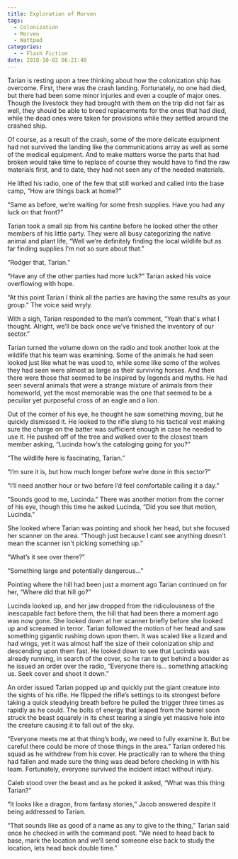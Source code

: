 ```yaml
---
title: Exploration of Morven
tags:
  - Colonization
  - Morven
  - Wattpad
categories:
  - - Flash Fiction
date: 2018-10-02 06:21:40
---
```


Tarian is resting upon a tree thinking about how the colonization ship has overcome. First, there was the crash landing. Fortunately, no one had died, but there had been some minor injuries and even a couple of major ones. Though the livestock they had brought with them on the trip did not fair as well, they should be able to breed replacements for the ones that had died, while the dead ones were taken for provisions while they settled around the crashed ship.

Of course, as a result of the crash, some of the more delicate equipment had not survived the landing like the communications array as well as some of the medical equipment. And to make matters worse the parts that had broken would take time to replace of course they would have to find the raw materials first, and to date, they had not seen any of the needed materials.<!-- more -->

He lifted his radio, one of the few that still worked and called into the base camp, “How are things back at home?”

“Same as before, we’re waiting for some fresh supplies. Have you had any luck on that front?”

Tarian took a small sip from his cantine before he looked other the other members of his little party. They were all busy categorizing the native animal and plant life, “Well we’re definitely finding the local wildlife but as far finding supplies I'm not so sure about that.”

“Rodger that, Tarian.”

“Have any of the other parties had more luck?” Tarian asked his voice overflowing with hope.

“At this point Tarian I think all the parties are having the same results as your group.” The voice said wryly.

With a sigh, Tarian responded to the man’s comment, “Yeah that's what I thought. Alright, we’ll be back once we’ve finished the inventory of our sector.”

Tarian turned the volume down on the radio and took another look at the wildlife that his team was examining. Some of the animals he had seen looked just like what he was used to, while some like some of the wolves they had seen were almost as large as their surviving horses. And then there were those that seemed to be inspired by legends and myths. He had seen several animals that were a strange mixture of animals from their homeworld, yet the most memorable was the one that seemed to be a peculiar yet purposeful cross of an eagle and a lion.

Out of the corner of his eye, he thought he saw something moving, but he quickly dismissed it. He looked to the rifle slung to his tactical vest making sure the charge on the batter was sufficient enough in case he needed to use it. He pushed off of the tree and walked over to the closest team member asking, “Lucinda how’s the cataloging going for you?”

“The wildlife here is fascinating, Tarian.”

“I’m sure it is, but how much longer before we’re done in this sector?”

“I’ll need another hour or two before I’d feel comfortable calling it a day.”

“Sounds good to me, Lucinda.” There was another motion from the corner of his eye, though this time he asked Lucinda, “Did you see that motion, Lucinda.”

She looked where Tarian was pointing and shook her head, but she focused her scanner on the area. “Though just because I cant see anything doesn't mean the scanner isn't picking something up.”

“What’s it see over there?”

“Something large and potentially dangerous…”

Pointing where the hill had been just a moment ago Tarian continued on for her, “Where did that hill go?”

Lucinda looked up, and her jaw dropped from the ridiculousness of the inescapable fact before them, the hill that had been there a moment ago was now gone. She looked down at her scanner briefly before she looked up and screamed in terror. Tarian followed the motion of her head and saw something gigantic rushing down upon them. It was scaled like a lizard and had wings, yet it was almost half the size of their colonization ship and descending upon them fast. He looked down to see that Lucinda was already running, in search of the cover, so he ran to get behind a boulder as he issued an order over the radio, “Everyone there is… something attacking us. Seek cover and shoot it down.”

An order issued Tarian popped up and quickly put the giant creature into the sights of his rifle. He flipped the rifle’s settings to its strongest before taking a quick steadying breath before he pulled the trigger three times as rapidly as he could. The bolts of energy that leaped from the barrel soon struck the beast squarely in its chest tearing a single yet massive hole into the creature causing it to fall out of the sky.

“Everyone meets me at that thing’s body, we need to fully examine it. But be careful there could be more of those things in the area.” Tarian ordered his squad as he withdrew from his cover. He practically ran to where the thing had fallen and made sure the thing was dead before checking in with his team. Fortunately, everyone survived the incident intact without injury.

Caleb stood over the beast and as he poked it asked, “What was this thing Tarian?”

“It looks like a dragon, from fantasy stories,” Jacob answered despite it being addressed to Tarian.

“That sounds like as good of a name as any to give to the thing,” Tarian said once he checked in with the command post. “We need to head back to base, mark the location and we’ll send someone else back to study the location, lets head back double time.”